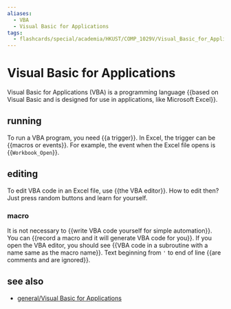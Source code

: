 ```yaml
---
aliases:
  - VBA
  - Visual Basic for Applications
tags:
  - flashcards/special/academia/HKUST/COMP_1029V/Visual_Basic_for_Applications
---
```


# Visual Basic for Applications

Visual Basic for Applications (VBA) is a programming language {{based on Visual Basic and is designed for use in applications, like Microsoft Excel}}. <!--SR:!2024-02-04,4,270-->

## running

To run a VBA program, you need {{a trigger}}. In Excel, the trigger can be {{macros or events}}. For example, the event when the Excel file opens is {{`Workbook_Open`}}. <!--SR:!2024-02-04,4,270!2024-02-04,4,270!2024-02-05,4,279-->

## editing

To edit VBA code in an Excel file, use {{the VBA editor}}. How to edit then? Just press random buttons and learn for yourself. <!--SR:!2024-02-04,4,270-->

### macro

It is not necessary to {{write VBA code yourself for simple automation}}. You can {{record a macro and it will generate VBA code for you}}. If you open the VBA editor, you should see {{VBA code in a subroutine with a name same as the macro name}}. Text beginning from `'` to end of line {{are comments and are ignored}}. <!--SR:!2024-02-04,4,270!2024-02-04,4,270!2024-02-16,13,270!2024-02-04,4,270-->

## see also

- [general/Visual Basic for Applications](../../../../general/Visual%20Basic%20for%20Applications.md)
